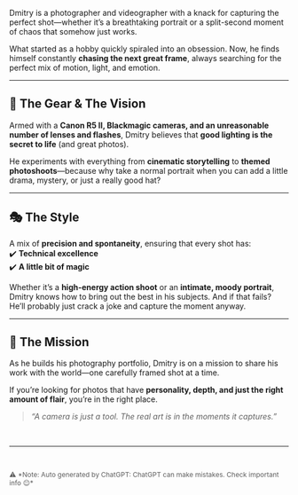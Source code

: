 Dmitry is a photographer and videographer with a knack for capturing the perfect shot—whether it’s a breathtaking portrait or a split-second moment of chaos that somehow just works.

What started as a hobby quickly spiraled into an obsession. Now, he finds himself constantly **chasing the next great frame**, always searching for the perfect mix of motion, light, and emotion.

---

## 🎥 The Gear & The Vision

Armed with a **Canon R5 II, Blackmagic cameras, and an unreasonable number of lenses and flashes**, Dmitry believes that **good lighting is the secret to life** (and great photos).

He experiments with everything from **cinematic storytelling** to **themed photoshoots**—because why take a normal portrait when you can add a little drama, mystery, or just a really good hat?

---

## 🎭 The Style

A mix of **precision and spontaneity**, ensuring that every shot has:  
✔️ **Technical excellence**  
✔️ **A little bit of magic**

Whether it’s a **high-energy action shoot** or an **intimate, moody portrait**, Dmitry knows how to bring out the best in his subjects. And if that fails? He’ll probably just crack a joke and capture the moment anyway.

---

## 🚀 The Mission

As he builds his photography portfolio, Dmitry is on a mission to share his work with the world—one carefully framed shot at a time.

If you’re looking for photos that have **personality, depth, and just the right amount of flair**, you’re in the right place.

> _“A camera is just a tool. The real art is in the moments it captures.”_

<br>

---

<br>

<p style="font-size: 0.75rem; opacity: 0.7;">⚠️ *Note: Auto generated by ChatGPT: ChatGPT can make mistakes. Check important info 😊*</p>
